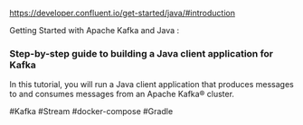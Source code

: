 https://developer.confluent.io/get-started/java/#introduction

Getting Started with Apache Kafka and Java : 

### Step-by-step guide to building a Java client application for Kafka ###

In this tutorial, you will run a Java client application that produces messages to and consumes messages from an Apache Kafka® cluster.

#Kafka #Stream #docker-compose #Gradle